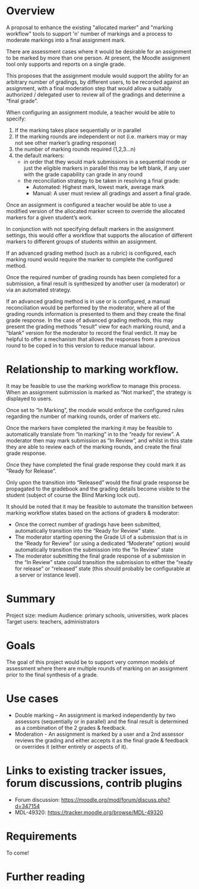 # Overview
A proposal to enhance the existing "allocated marker" and "marking workflow" tools to support 'n' number of markings and a process to moderate markings into a final assignment mark.

There are assessment cases where it would be desirable for an assignment to be marked by more than one person. At present, the Moodle assignment tool only supports and reports on a single grade.

This proposes that the assignment module would support the ability for an arbitrary number of gradings, by different users, to be recorded against an assignment, with a final moderation step that would allow a suitably authorized / delegated user to review all of the gradings and determine a “final grade”.

When configuring an assignment module, a teacher would be able to specify:

1. If the marking takes place sequentially or in parallel
2. If the marking rounds are independent or not (i.e. markers may or may not see other marker’s grading response)
3. the number of marking rounds required (1,2,3…n)
4. the default markers:
    * in order that they would mark submissions in a sequential mode or just the eligible markers in parallel this may be left blank, if any user with the grade capability can grade in any round
    * the reconciliation strategy to be taken in resolving a final grade:
        * Automated: Highest mark, lowest mark, average mark
        * Manual: A user must review all gradings and assert a final grade. 

Once an assignment is configured a teacher would be able to use a modified version of the allocated marker screen to override the allocated markers for a given student’s work.

In conjunction with not specifying default markers in the assignment settings, this would offer a workflow that supports the allocation of different markers to different groups of students within an assignment.

If an advanced grading method (such as a rubric) is configured, each marking round would require the marker to complete the configured method.

Once the required number of grading rounds has been completed for a submission, a final result is synthesized by another user (a moderator) or via an automated strategy.

If an advanced grading method is in use or is configured, a manual reconciliation would be performed by the moderator, where all of the grading rounds information is presented to them and they create the final grade response. In the case of advanced grading methods, this may present the grading methods “result” view for each marking round, and a “blank” version for the moderator to record the final verdict. It may be helpful to offer a mechanism that allows the responses from a previous round to be coped in to this version to reduce manual labour.

# Relationship to marking workflow.
It may be feasible to use the marking workflow to manage this process. When an assignment submission is marked as “Not marked”, the strategy is displayed to users.

Once set to “In Marking”, the module would enforce the configured rules regarding the number of marking rounds, order of markers etc.

Once the markers have completed the marking it may be feasible to automatically translate from “In marking” in to the “ready for review”. A moderator then may mark submission as “In Review”, and whilst in this state they are able to review each of the marking rounds, and create the final grade response.

Once they have completed the final grade response they could mark it as “Ready for Release”.

Only upon the transition into “Released” would the final grade response be propagated to the gradebook and the grading details become visible to the student (subject of course the Blind Marking lock out).

It should be noted that it may be feasible to automate the transition between marking workflow states based on the actions of graders & moderator:

* Once the correct number of gradings have been submitted, automatically transition into the “Ready for Review” state.
* The moderator starting opening the Grade UI of a submission that is in the “Ready for Review” (or using a dedicated “Moderate” option) would automatically transition the submission into the “In Review” state
* The moderator submitting the final grade response of a submission in the “In Review” state could transition the submission to either the “ready for release” or “released” state (this should probably be configurable at a server or instance level).

# Summary
Project size: medium
Audience: primary schools, universities, work places
Target users: teachers, administrators

# Goals
The goal of this project would be to support very common models of assessment where there are multiple rounds of marking on an assignment prior to the final synthesis of a grade.

# Use cases
* Double marking – An assignment is marked independently by two assessors (sequentially or in parallel) and the final result is determined as a combination of the 2 grades & feedback.
* Moderation  - An assignment is marked by a user and a 2nd assessor reviews the grading and either accepts it as the final grade & feedback or overrides it (either entirely or aspects of it). 

# Links to existing tracker issues, forum discussions, contrib plugins
* Forum discussion: https://moodle.org/mod/forum/discuss.php?d=347154
* MDL-49320: https://tracker.moodle.org/browse/MDL-49320

 
# Requirements
To come!

# Further reading

